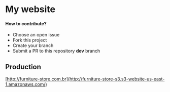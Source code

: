 # My website

#### How to contribute?
- Choose an open issue
- Fork this project
- Create your branch
- Submit a PR to this repository **dev** branch

## Production
[http://furniture-store.com.br](http://furniture-store-s3.s3-website-us-east-1.amazonaws.com/)
